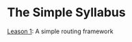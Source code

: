 # The Simple Syllabus
 [Leason 1](https://github.com/SimpleServerless/simple-routing): A simple routing framework 
